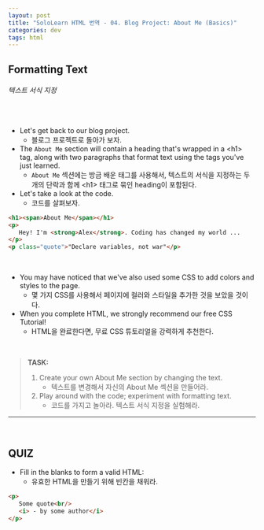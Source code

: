```yaml
---
layout: post
title: "SoloLearn HTML 번역 - 04. Blog Project: About Me (Basics)"
categories: dev
tags: html
---
```


## Formatting Text

###### 텍스트 서식 지정

<br>

- Let's get back to our blog project.
  - 블로그 프로젝트로 돌아가 보자.
- The `About Me` section will contain a heading that's wrapped in a \<h1> tag, along with two paragraphs that format text using the tags you've just learned.
  - `About Me` 섹션에는 방금 배운 태그를 사용해서, 텍스트의 서식을 지정하는 두 개의 단락과 함께 \<h1> 태그로 묶인 heading이 포함된다.
- Let's take a look at the code.
  - 코드를 살펴보자.

```html
<h1><span>About Me</span></h1>
<p>
   Hey! I'm <strong>Alex</strong>. Coding has changed my world ...
</p>
<p class="quote">"Declare variables, not war"</p>
```

<br>

- You may have noticed that we've also used some CSS to add colors and styles to the page.
  - 몇 가지 CSS를 사용해서 페이지에 컬러와 스타일을 추가한 것을 보았을 것이다.
- When you complete HTML, we strongly recommend our free CSS Tutorial!
  - HTML을 완료한다면, 무료 CSS 튜토리얼을 강력하게 추천한다.

<br>

> **TASK:**
>
> 1. Create your own About Me section by changing the text.
>    - 텍스트를 변경해서 자신의 About Me 섹션을 만들어라.
> 2. Play around with the code; experiment with formatting text.
>    - 코드를 가지고 놀아라. 텍스트 서식 지정을 실험해라.

------

<br>

## QUIZ

- Fill in the blanks to form a valid HTML:
  - 유효한 HTML을 만들기 위해 빈칸을 채워라.

```html
<p>
   Some quote<br/>
   <i> - by some author</i>
</p>
```

<br>